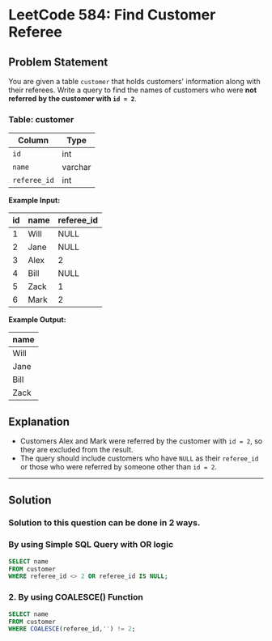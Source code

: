 # LeetCode 584: Find Customer Referee

## Problem Statement
You are given a table `customer` that holds customers' information along with their referees. Write a query to find the names of customers who were **not referred by the customer with `id = 2`**.

### Table: customer

| Column      | Type    |
|-------------|---------|
| `id`        | int     |
| `name`      | varchar |
| `referee_id`| int     |

**Example Input:**

| id | name  | referee_id |
|----|-------|------------|
| 1  | Will  | NULL       |
| 2  | Jane  | NULL       |
| 3  | Alex  | 2          |
| 4  | Bill  | NULL       |
| 5  | Zack  | 1          |
| 6  | Mark  | 2          |

**Example Output:**

| name  |
|-------|
| Will  |
| Jane  |
| Bill  |
| Zack  |

## Explanation
- Customers Alex and Mark were referred by the customer with `id = 2`, so they are excluded from the result.
- The query should include customers who have `NULL` as their `referee_id` or those who were referred by someone other than `id = 2`.

---

## Solution

### Solution to this question can be done in 2 ways.

### By using Simple SQL Query with OR logic
```sql
SELECT name
FROM customer
WHERE referee_id <> 2 OR referee_id IS NULL;
```

### 2. By using COALESCE() Function
```sql
SELECT name
FROM customer
WHERE COALESCE(referee_id,'') != 2;
```
